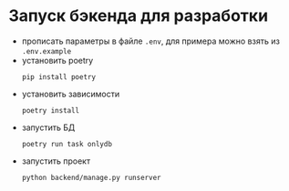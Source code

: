 # Запуск бэкенда для разработки
- прописать параметры в файле `.env`, для примера можно взять из `.env.example`
- установить poetry
    ```
    pip install poetry
    ```
- установить зависимости
    ```
    poetry install
    ```
- запустить БД
    ```
    poetry run task onlydb
    ```
- запустить проект
    ```
    python backend/manage.py runserver
    ```

